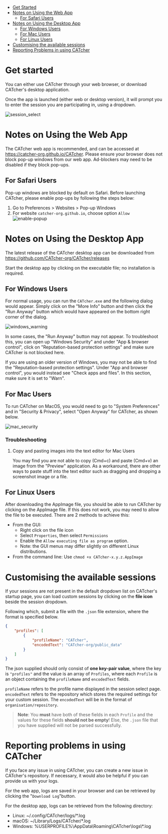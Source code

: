 - [Get Started](#get-started)
- [Notes on Using the Web App](#notes-on-using-the-web-app)
  - [For Safari Users](#for-safari-users)
- [Notes on Using the Desktop App](#notes-on-using-the-desktop-app)
  - [For Windows Users](#for-windows-users)
  - [For Mac Users](#for-mac-users)
  - [For Linux Users](#for-linux-users)
- [Customising the available sessions](#customising-the-available-sessions)
- [Reporting Problems in using CATcher](#reporting-problems-in-using-catcher)


# Get started

You can either use CATcher through your web browser, or download CATcher's desktop application.

Once the app is launched (either web or desktop version), it will prompt you to enter the session you are participating in, using a dropdown.

![session_select](https://imgur.com/nBOy7zH.png)

# Notes on Using the Web App

The CATcher web app is recommended, and can be
accessed at
https://catcher-org.github.io/CATcher. Please ensure your browser does not block pop-up windows from our web app. Ad-blockers may need to be disabled if they block pop-ups.

## For Safari Users

Pop-up windows are blocked by default on Safari. Before launching CATcher, please enable pop-ups by following the steps below:

1. Go to Preferences > Websites > Pop-up Windows
2. For website `catcher-org.github.io`, choose option `Allow`
![enable-popup](https://i.imgur.com/dP52jzu.png)

# Notes on Using the Desktop App

The latest release of the CATcher desktop app can be downloaded from https://github.com/CATcher-org/CATcher/releases

Start the desktop app by clicking on the executable file; no installation is required.

## For Windows Users
For normal usage, you can run the `CATcher.exe` and the following dialog would appear. Simply click on the "More Info" button and then click the "Run Anyway" button which would have appeared on the bottom right corner of the dialog.

![windows_warning](https://imgur.com/4p0Yn7s.png)

In some cases, the "Run Anyway" button may not appear. To troubleshoot this, you can open up "Windows Security" and under "App & browser control", click on "Reputation-based protection settings" and make sure CATcher is not blocked here.

If you are using an older version of Windows, you may not be able to find the "Reputation-based protection settings". Under "App and browser control", you would instead see "Check apps and files". In this section, make sure it is set to "Warn".

## For Mac Users
To run CATcher on MacOS, you would need to go to "System Preferences" and in "Security & Privacy", select "Open Anyway" for CATcher, as shown below.

![mac_security](https://imgur.com/INX9Juq.png)

### Troubleshooting
1. Copy and pasting images into the text editor for Mac Users

    You may find you are not able to copy (Cmd+c) and paste (Cmd+v) an image from the "Preview" application. As a workaround, there are other ways to paste stuff into the text editor such as dragging and dropping a screenshot image or a file.

## For Linux Users
After downloading the AppImage file, you should be able to run CATcher by clicking on the
AppImage file.
If this does not work, you may need to allow the file to be executed.
There are 2 methods to achieve this:
- From the GUI:
  - Right click on the file icon
  - Select `Properties`, then select `Permissions`
  - Enable the `Allow executing file as program` option.
  - Note: the GUI menus may differ slightly on different Linux distributions.
- From the command line: Use `chmod +x CATcher-x.y.z.AppImage`


# Customising the available sessions

If your sessions are not present in the default dropdown list on CATcher's startup page, you can load custom sessions by clicking on the **file icon** beside the session dropdown.

Following which, submit a file with the `.json` file extension, where the format is specified below.

```json
{
    "profiles": [
        {
            "profileName": "CATcher",
            "encodedText": "CATcher-org/public_data"
        }
    ]
}
```

The json supplied should only consist of **one key-pair value**, where the key is `"profiles"` and the value is an array of `Profiles`, where each `Profile` is an object containing the `profileName` and `encodedText` fields.

`profileName` refers to the profile name displayed in the session select page. `encodedText` refers to the repository which stores the required settings for your custom session. The `encodedText` will be in the format of `organisation/repository`.

> **Note**: You **must** have both of these fields in each `Profile` and the values for these fields **should not be empty**! Else, the `.json` file that you have supplied will not be parsed successfully.

# Reporting problems in using CATcher
If you face any issue in using CATcher, you can create a new issue in CATcher's repository. If necessary, it would also be helpful if you can provide us with your logs.

For the web app, logs are saved in your browser and can be retrieved by clicking the "`Download Log`"button.

For the desktop app, logs can be retrieved from the following directory:
- Linux: ~/.config/CATcher/logs/*.log
- macOS: ~/Library/Logs/CATcher/*.log
- Windows: %USERPROFILE%\AppData\Roaming\CATcher\logs\\*.log
